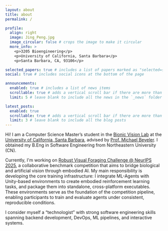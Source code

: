 ```yaml
---
layout: about
title: about
permalink: /

profile:
  align: right
  image: Jing_Peng.jpg
  image_circular: false # crops the image to make it circular
  more_info: >
    <p>3205 Bioengineering</p>
    <p>University of California, Santa Barbara</p>
    <p>Santa Barbara, CA, 93106</p>

selected_papers: true # includes a list of papers marked as "selected={true}"
social: true # includes social icons at the bottom of the page

announcements:
  enabled: true # includes a list of news items
  scrollable: true # adds a vertical scroll bar if there are more than 3 news items
  limit: 5 # leave blank to include all the news in the `_news` folder

latest_posts:
  enabled: true
  scrollable: true # adds a vertical scroll bar if there are more than 3 new posts items
  limit: 3 # leave blank to include all the blog posts
---
```


Hi! I am a Computer Science Master’s student in the [Bionic Vision Lab](https://bionicvisionlab.org/) at the [University of California, Santa Barbara](https://www.ucsb.edu/), advised by [Prof. Michael Beyeler](https://bionicvisionlab.org/people/beyeler_michael/). I obtained my B.Eng in Software Engineering from Northeastern University (CN).

Currently, I'm working on [Robust Visual Foraging Challenge @ NeurIPS 2025](https://robustforaging.github.io/), a collaborative benchmark competition that aims to bridge biological and artificial vision through embodied AI. My main responsibility is developing the core training infrastructure: I integrate ML-Agents with Unity-based environments to create embodied reinforcement learning tasks, and package them into standalone, cross-platform executables. These environments serve as the foundation of the competition pipeline, enabling participants to train and evaluate agents under consistent, reproducible conditions.

I consider myself a “technologist” with strong software engineering skills spanning backend development, DevOps, ML pipelines, and interactive systems.


